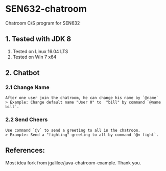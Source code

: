 # SEN632-chatroom
Chatroom C/S program for SEN632

## 1. Tested with JDK 8

1. Tested on Linux 16.04 LTS
1. Tested on Win 7 x64

## 2. Chatbot

### 2.1 Change Name
    After one user join the chatroom, he can change his name by `@name`
    > Example: Change default name "User 0" to  "bill" by command `@name bill`.
    
### 2.2 Send Cheers
    Use command `@v` to send a greeting to all in the chatroom.
    > Example: Send a "fighting" greeting to all by command `@v fight`.
    
## References:
Most idea fork from jgalilee/java-chatroom-example. Thank you.
